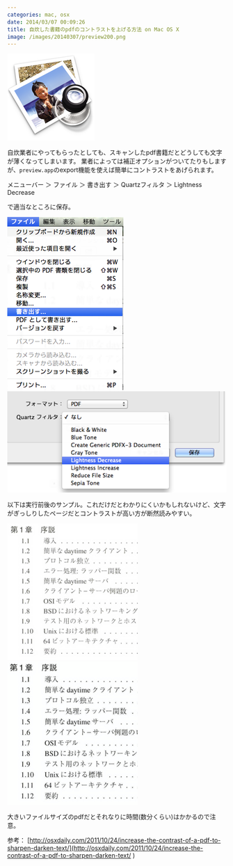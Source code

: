 ```yaml
---
categories: mac, osx
date: 2014/03/07 00:09:26
title: 自炊した書籍のpdfのコントラストを上げる方法 on Mac OS X
image: /images/20140307/preview200.png
---
```


![preview app](/images/20140307/preview200.png ) 

自炊業者にやってもらったとしても、スキャンしたpdf書籍だとどうしても文字が薄くなってしまいます。
業者によっては補正オプションがついてたりもしますが、`preview.app`のexport機能を使えば簡単にコントラストをあげられます。

メニューバー ＞ ファイル ＞ 書き出す ＞ Quartzフィルタ ＞ Lightness Decrease

で適当なところに保存。

![menu](/images/20140307/menu1.png ) ![menu2](/images/20140307/menu2.png ) 


以下は実行前後のサンプル。これだけだとわかりにくいかもしれないけど、文字がぎっしりしたページだとコントラストが高い方が断然読みやすい。

![before](/images/20140307/before300.png )  ![after](/images/20140307/after300.png ) 

大きいファイルサイズのpdfだとそれなりに時間(数分くらい)はかかるので注意。


参考： [http://osxdaily.com/2011/10/24/increase-the-contrast-of-a-pdf-to-sharpen-darken-text/](http://osxdaily.com/2011/10/24/increase-the-contrast-of-a-pdf-to-sharpen-darken-text/ ) 
